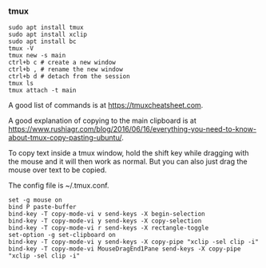 
### tmux

```
sudo apt install tmux
sudo apt install xclip
sudo apt install bc
tmux -V
tmux new -s main
ctrl+b c # create a new window
ctrl+b , # rename the new window
ctrl+b d # detach from the session
tmux ls 
tmux attach -t main
```
A good list of commands is at https://tmuxcheatsheet.com.

A good explanation of copying to the main clipboard is at https://www.rushiagr.com/blog/2016/06/16/everything-you-need-to-know-about-tmux-copy-pasting-ubuntu/.

To copy text inside a tmux window, hold the shift key while dragging with the mouse and it will then work as normal. But you can also just drag the mouse over text to be copied.

The config file is ~/.tmux.conf.
```
set -g mouse on 
bind P paste-buffer
bind-key -T copy-mode-vi v send-keys -X begin-selection
bind-key -T copy-mode-vi y send-keys -X copy-selection
bind-key -T copy-mode-vi r send-keys -X rectangle-toggle
set-option -g set-clipboard on
bind-key -T copy-mode-vi y send-keys -X copy-pipe "xclip -sel clip -i"
bind-key -T copy-mode-vi MouseDragEnd1Pane send-keys -X copy-pipe "xclip -sel clip -i"
```

